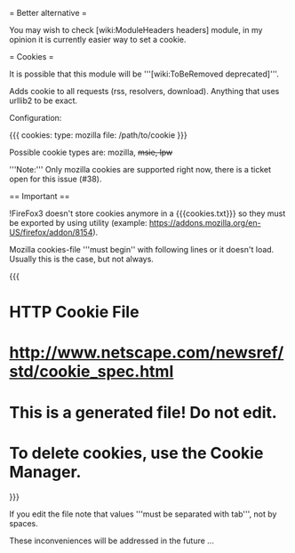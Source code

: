 = Better alternative =

You may wish to check [wiki:ModuleHeaders headers] module, in my opinion it is currently easier way to set a cookie.

= Cookies =

It is possible that this module will be '''[wiki:ToBeRemoved deprecated]'''.

Adds cookie to all requests (rss, resolvers, download). Anything that uses urllib2 to be exact.

Configuration:

{{{
cookies:
  type: mozilla
  file: /path/to/cookie
}}}

Possible cookie types are: mozilla, ~~msie, lpw~~

'''Note:''' Only mozilla cookies are supported right now, there is a ticket open for this issue (#38).

== Important ==

!FireFox3 doesn't store cookies anymore in a {{{cookies.txt}}} so they must be exported by using utility (example: https://addons.mozilla.org/en-US/firefox/addon/8154).

Mozilla cookies-file '''must begin'' with following lines or it doesn't load. Usually this is the case, but not always.

{{{
# HTTP Cookie File
# http://www.netscape.com/newsref/std/cookie_spec.html
# This is a generated file!  Do not edit.
# To delete cookies, use the Cookie Manager.
}}}

If you edit the file note that values '''must be separated with tab''', not by spaces.

These inconveniences will be addressed in the future ...